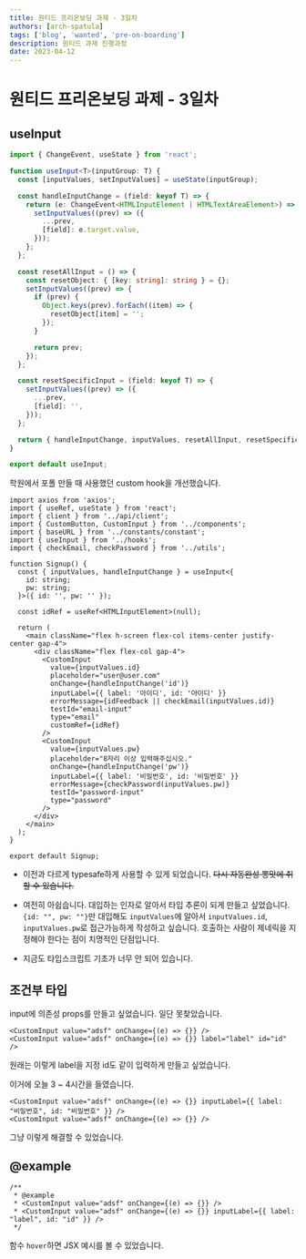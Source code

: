 ```yaml
---
title: 원티드 프리온보딩 과제 - 3일차
authors: [arch-spatula]
tags: ['blog', 'wanted', 'pre-on-boarding']
description: 원티드 과제 진행과정
date: 2023-04-12
---
```


# 원티드 프리온보딩 과제 - 3일차

<!--truncate-->

## useInput

```ts
import { ChangeEvent, useState } from 'react';

function useInput<T>(inputGroup: T) {
  const [inputValues, setInputValues] = useState(inputGroup);

  const handleInputChange = (field: keyof T) => {
    return (e: ChangeEvent<HTMLInputElement | HTMLTextAreaElement>) => {
      setInputValues((prev) => ({
        ...prev,
        [field]: e.target.value,
      }));
    };
  };

  const resetAllInput = () => {
    const resetObject: { [key: string]: string } = {};
    setInputValues((prev) => {
      if (prev) {
        Object.keys(prev).forEach((item) => {
          resetObject[item] = '';
        });
      }

      return prev;
    });
  };

  const resetSpecificInput = (field: keyof T) => {
    setInputValues((prev) => ({
      ...prev,
      [field]: '',
    }));
  };

  return { handleInputChange, inputValues, resetAllInput, resetSpecificInput };
}

export default useInput;
```

학원에서 포폴 만들 때 사용했던 custom hook을 개선했습니다.

```tsx
import axios from 'axios';
import { useRef, useState } from 'react';
import { client } from '../api/client';
import { CustomButton, CustomInput } from '../components';
import { baseURL } from '../constants/constant';
import { useInput } from '../hooks';
import { checkEmail, checkPassword } from '../utils';

function Signup() {
  const { inputValues, handleInputChange } = useInput<{
    id: string;
    pw: string;
  }>({ id: '', pw: '' });

  const idRef = useRef<HTMLInputElement>(null);

  return (
    <main className="flex h-screen flex-col items-center justify-center gap-4">
      <div className="flex flex-col gap-4">
        <CustomInput
          value={inputValues.id}
          placeholder="user@user.com"
          onChange={handleInputChange('id')}
          inputLabel={{ label: '아이디', id: '아이디' }}
          errorMessage={idFeedback || checkEmail(inputValues.id)}
          testId="email-input"
          type="email"
          customRef={idRef}
        />
        <CustomInput
          value={inputValues.pw}
          placeholder="8자리 이상 입력해주십시오."
          onChange={handleInputChange('pw')}
          inputLabel={{ label: '비밀번호', id: '비밀번호' }}
          errorMessage={checkPassword(inputValues.pw)}
          testId="password-input"
          type="password"
        />
      </div>
    </main>
  );
}

export default Signup;
```

- 이전과 다르게 typesafe하게 사용할 수 있게 되었습니다. ~~다시 자동완성 뽕맛에 취할 수 있습니다.~~

- 여전히 아쉽습니다. 대입하는 인자로 알아서 타입 추론이 되게 만들고 싶었습니다. `{id: "", pw: ""}`만 대입해도 `inputValues`에 알아서 `inputValues.id`, `inputValues.pw`로 접근가능하게 작성하고 싶습니다. 호출하는 사람이 제네릭을 지정해야 한다는 점이 치명적인 단점입니다.

- 지금도 타입스크립트 기초가 너무 안 되어 있습니다.

## 조건부 타입

input에 의존성 props를 만들고 싶었습니다. 일단 못찾았습니다.

```tsx
<CustomInput value="adsf" onChange={(e) => {}} />
<CustomInput value="adsf" onChange={(e) => {}} label="label" id="id" />
```

원래는 이렇게 label을 지정 id도 같이 입력하게 만들고 싶었습니다.

이거에 오늘 3 ~ 4시간을 들였습니다.

```tsx
<CustomInput value="adsf" onChange={(e) => {}} inputLabel={{ label: "비밀번호", id: "비밀번호" }} />
<CustomInput value="adsf" onChange={(e) => {}} />
```

그냥 이렇게 해결할 수 있었습니다.

## @example

```tsx
/**
 * @example
 * <CustomInput value="adsf" onChange={(e) => {}} />
 * <CustomInput value="adsf" onChange={(e) => {}} inputLabel={{ label: "label", id: "id" }} />
 */
```

함수 `hover`하면 JSX 예시를 볼 수 있었습니다.
